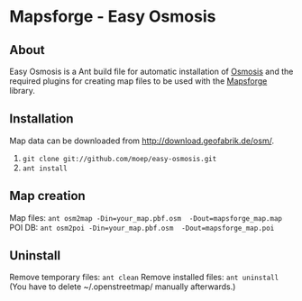 Mapsforge - Easy Osmosis
========================
## About 
Easy Osmosis is a Ant build file for automatic installation of [Osmosis](http://wiki.openstreetmap.org/wiki/Osmosis) and the required plugins for creating map files to be used with the [Mapsforge](http://mapsforge.org) library.

## Installation
Map data can be downloaded from http://download.geofabrik.de/osm/.

1. `git clone git://github.com/moep/easy-osmosis.git`
2. `ant install`

## Map creation
Map files: `ant osm2map -Din=your_map.pbf.osm  -Dout=mapsforge_map.map`
POI DB: `ant osm2poi -Din=your_map.pbf.osm  -Dout=mapsforge_map.poi`

## Uninstall
Remove temporary files: `ant clean`
Remove installed files: `ant uninstall` (You have to delete ~/.openstreetmap/ manually afterwards.)



